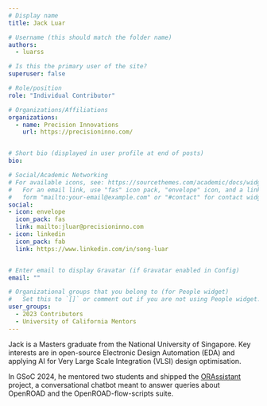 ```yaml
---
# Display name
title: Jack Luar

# Username (this should match the folder name)
authors:
  - luarss

# Is this the primary user of the site?
superuser: false

# Role/position
role: "Individual Contributor"

# Organizations/Affiliations
organizations:
  - name: Precision Innovations
    url: https://precisioninno.com/


# Short bio (displayed in user profile at end of posts)
bio: 

# Social/Academic Networking
# For available icons, see: https://sourcethemes.com/academic/docs/widgets/#icons
#   For an email link, use "fas" icon pack, "envelope" icon, and a link in the
#   form "mailto:your-email@example.com" or "#contact" for contact widget.
social:
- icon: envelope
  icon_pack: fas
  link: mailto:jluar@precisioninno.com
- icon: linkedin
  icon_pack: fab
  link: https://www.linkedin.com/in/song-luar


# Enter email to display Gravatar (if Gravatar enabled in Config)
email: ""

# Organizational groups that you belong to (for People widget)
#   Set this to `[]` or comment out if you are not using People widget.  
user_groups:
  - 2023 Contributors
  - University of California Mentors
---
```

Jack is a Masters graduate from the National University of Singapore. Key interests are in open-source Electronic Design Automation (EDA) and applying AI for Very Large Scale Integration (VLSI) design optimisation.

In GSoC 2024, he mentored two students and shipped the [ORAssistant](https://github.com/The-OpenROAD-Project/ORAssistant) project, a conversational chatbot meant to answer queries about OpenROAD and the OpenROAD-flow-scripts suite.
